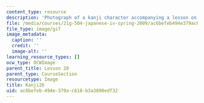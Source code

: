 ```yaml
---
content_type: resource
description: 'Photograph of a kanji character accompanying a lesson on Japanese. '
file: /media/courses/21g-504-japanese-iv-spring-2009/ac6befeb494e379ac618b3a3890edf32_Kanji26.gif
file_type: image/gif
image_metadata:
  caption: ''
  credit: ''
  image-alt: ''
learning_resource_types: []
ocw_type: OCWImage
parent_title: Lesson 20
parent_type: CourseSection
resourcetype: Image
title: Kanji26
uid: ac6befeb-494e-379a-c618-b3a3890edf32
---
```

